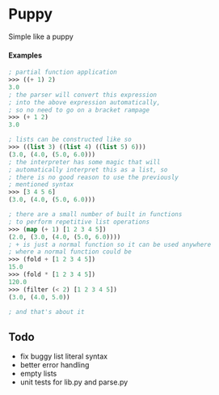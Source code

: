 # Puppy

Simple like a puppy

#### Examples
```lisp
; partial function application
>>> ((+ 1) 2)
3.0
; the parser will convert this expression
; into the above expression automatically,
; so no need to go on a bracket rampage
>>> (+ 1 2)
3.0

; lists can be constructed like so
>>> ((list 3) ((list 4) ((list 5) 6)))
(3.0, (4.0, (5.0, 6.0)))
; the interpreter has some magic that will
; automatically interpret this as a list, so
; there is no good reason to use the previously
; mentioned syntax
>>> [3 4 5 6]
(3.0, (4.0, (5.0, 6.0)))

; there are a small number of built in functions
; to perform repetitive list operations
>>> (map (+ 1) [1 2 3 4 5])
(2.0, (3.0, (4.0, (5.0, 6.0))))
; + is just a normal function so it can be used anywhere
; where a normal function could be
>>> (fold + [1 2 3 4 5])
15.0
>>> (fold * [1 2 3 4 5])
120.0
>>> (filter (< 2) [1 2 3 4 5])
(3.0, (4.0, 5.0))

; and that's about it
``` 

## Todo
- fix buggy list literal syntax
- better error handling
- empty lists
- unit tests for lib.py and parse.py 